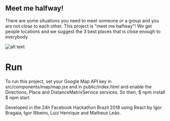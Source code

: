 ## Meet me halfway!

There are some situations you need to meet someone or a group and you are not close to each other. This project is "meet me halfway"! We get people locations and we suggest the 3 best places that is close enough to everybody.

![alt text](https://raw.githubusercontent.com/igor-ribeiiro/WhereToMeet/master/meetmehalfway.jpg)

# Run

To run this project, set your Google Map API key in src/components/map/map.jsx and in public/index.html and enable the Directions, Place and DistanceMatrixService services. So then,
$ npm install
$ npm start

Developed in the 24h Facebook Hackathon Brazil 2018 using React by Igor Bragaia, Igor Ribeiro, Luiz Henrique and Matheus Leão.
